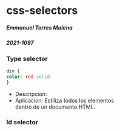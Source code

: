 # css-selectors
##### Emmanuel Torres Malena
##### 2021-1097


### Type selector

```css
div {
color: red solid
}
```
- Descripcion:
- Aplicacion: Estiliza todos los elementos <div> dentro de un documento HTML.

 ### Id selector
